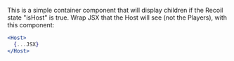 This is a simple container component that will display children if the Recoil state "isHost" is true.
Wrap JSX that the Host will see (not the Players), with this component:

```jsx
<Host>
  {...JSX}
</Host>
```
